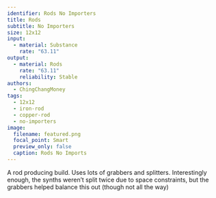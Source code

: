 ```yaml
---
identifier: Rods No Importers
title: Rods
subtitle: No Importers
size: 12x12
input:
  - material: Substance
    rate: "63.11"
output:
  - material: Rods
    rate: "63.11"
    reliability: Stable
authors:
  - ChingChangMoney
tags:
  - 12x12
  - iron-rod
  - copper-rod
  - no-importers
image:
  filename: featured.png
  focal_point: Smart
  preview_only: false
  caption: Rods No Imports
---
```

A rod producing build. Uses lots of grabbers and splitters. Interestingly enough, the synths weren’t split twice due to space constraints, but the grabbers helped balance this out (though not all the way)